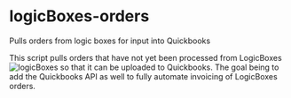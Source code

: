 # logicBoxes-orders
Pulls orders from logic boxes for input into Quickbooks

<p>
This script pulls orders that have not yet been processed from LogicBoxes <img alt='logicBoxes' src='https://www.logicboxes.com/front/images/999999999/img/logic-boxes-logo.png' /> so that it can be uploaded to Quickbooks. The goal being to add the Quickbooks API as well to fully automate invoicing of LogicBoxes orders.
</p>
